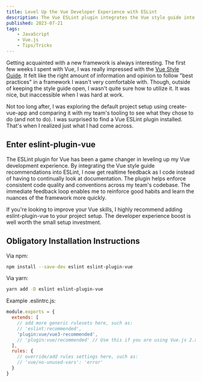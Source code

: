 ```yaml
---
title: Level Up the Vue Developer Experience with ESLint
description: The Vue ESLint plugin integrates the Vue style guide into linting, enabling realtime feedback while coding. This helps reinforce good habits and learn Vue conventions more quickly.
published: 2023-07-21
tags:
    - JavaScript
    - Vue.js
    - Tips/Tricks
---
```


Getting acquainted with a new framework is always interesting. The first few weeks I spent with Vue, I was really impressed with the [Vue Style Guide](https://vuejs.org/style-guide/). It felt like the right amount of information and opinion to follow "best practices" in a framework I wasn't very comfortable with. Though, outside of keeping the style guide open, I wasn't quite sure how to utilize it. It was nice, but inaccessible when I was hard at work.

Not too long after, I was exploring the default project setup using create-vue-app and comparing it with my team's tooling to see what they chose to do (and not to do). I was surprised to find a Vue ESLint plugin installed. That's when I realized just what I had come across.

## Enter eslint-plugin-vue
The ESLint plugin for Vue has been a game changer in leveling up my Vue development experience. By integrating the Vue style guide recommendations into ESLint, I now get realtime feedback as I code instead of having to continually look at documentation. The plugin helps enforce consistent code quality and conventions across my team's codebase. The immediate feedback loop enables me to reinforce good habits and learn the nuances of the framework more quickly.

If you're looking to improve your Vue skills, I highly recommend adding eslint-plugin-vue to your project setup. The developer experience boost is well worth the small setup investment.

## Obligatory Installation Instructions
Via npm:
```bash
npm install --save-dev eslint eslint-plugin-vue
```

Via yarn:
```bash
yarn add -D eslint eslint-plugin-vue
```

Example .eslintrc.js:

```js [.eslintrc.cjs]
module.exports = {
  extends: [
    // add more generic rulesets here, such as:
    // 'eslint:recommended',
    'plugin:vue/vue3-recommended',
    // 'plugin:vue/recommended' // Use this if you are using Vue.js 2.x.
  ],
  rules: {
    // override/add rules settings here, such as:
    // 'vue/no-unused-vars': 'error'
  }
}
```
